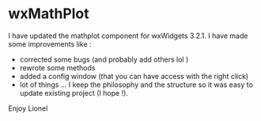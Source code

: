 # wxMathPlot

I have updated the mathplot component for wxWidgets 3.2.1.
I have made some improvements like :
- corrected some bugs (and probably add others lol )
- rewrote some methods
- added a config window (that you can have access with the right click)
- lot of things ...
I keep the philosophy and the structure so it was easy to update existing project (I hope !).

Enjoy
Lionel
